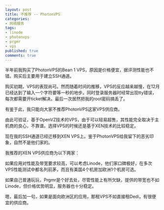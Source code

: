 ```yaml
---
layout: post
title: 不推荐 -- PhotonVPS
categories:
- 网络服务
tags:
- linode
- photonvps
- prgmr
- vps
published: true
comments: true
---
```

半年前我购买了PhotonVPS的Bean 1 VPS，原因是价格便宜，据评测性能也不错。购买后主要用于建立SSH通道。

购买初期，VPS的表现尚可。然而随着时间的推移，VPS的反应越来越慢，在12月已经达到了输入一个字符要等一秒的地步。同时登录服务器时经常出现tty错误，每次都需要开ticket解决。最后一次居然把我的root密码搞丢了。

有鉴于此，我只能向大家不推荐PhotonVPS这家VPS供应商。

由此可验证，基于OpenVZ技术的VPS，由于可以轻易超售，其性能完全取决于主机商的良心，不靠谱。选择VPS的时候还是基于XEN技术的比较稳定。

现在我的SSH通道已经迁移到XEN VPS上。鉴于PhotonVPS给我留下的恶劣印象，自然不是他们家的。

我推荐的XEN VPS供应商为以下两家：

如果应用对性能及带宽要求较高，可以考虑Linode，他们家口碑极好，在多次VPS性能测试中都名列前茅，而且有美国4个机房加欧洲1个机房可选。

如果自己普通玩玩，Prgmr是个好去处，尽管性能上有所欠缺，提供的带宽也不如Linode，但价格优势明显，服务器也十分稳定。

嗯，最后加一句，如果是面向欧洲区的应用，那租VPS不如直接租Dedi，有很便宜的供应商。
